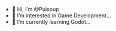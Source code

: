- 👋 Hi, I’m @Puisoup
- 👀 I’m interested in Game Development...
- 🌱 I’m currently learning Godot...

<!---
Puisoup/Puisoup is a ✨ special ✨ repository because its `README.md` (this file) appears on your GitHub profile.
You can click the Preview link to take a look at your changes.
--->
